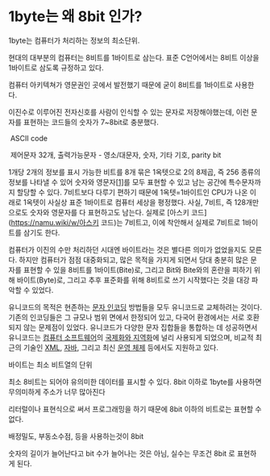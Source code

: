 # 1byte는 왜 8bit 인가?



1byte는 컴퓨터가 처리하는 정보의 최소단위.

현대의 대부분의 컴퓨터는 8비트를 1바이트로 삼는다. 표준 C언어에서는 8비트 이상을 1바이트로 삼도록 규정하고 있다.

컴퓨터 아키텍쳐가 영문권인 곳에서 발전했기 때문에 굳이 8비트를 1바이트로 사용한다.

이진수로 이루어진 전자신호를 사람이 인식할 수 있는 문자로 저장해야했는데, 이런 문자를 표현하는 코드들의 숫자가 7~8bit로 충분했다.

​	ASCII code 

​	제어문자 32개, 출력가능문자 - 영소/대문자, 숫자, 기타 기호, parity bit

1개당 2개의 정보를 표시 가능한 비트를 8개 묶은 1옥텟으로 2의 8제곱, 즉 256 종류의 정보를 나타낼 수 있어 숫자와 영문자[[1\]](https://namu.wiki/w/바이트#fn-1)를 모두 표현할 수 있고 남는 공간에 특수문자까지 할당할 수 있다. 7비트보다 다루기 편하기 때문에 1옥텟=1바이트인 CPU가 나온 이래로 1옥텟이 사실상 표준 1바이트로 컴퓨터 세상을 평정했다. 사실, 7비트, 즉 128개만으로도 숫자와 영문자를 다 표현하고도 남는다. 실제로 [아스키 코드](https://namu.wiki/w/아스키 코드)는 7비트고, 이에 착안해서 실제로 7비트로 1바이트를 삼기도 한다.

컴퓨터가 이진의 수만 처리하던 시대엔 바이트라는 것은 별다른 의미가 없었을지도 모른다. 하지만 컴퓨터가 점점 대중화되고, 많은 목적을 가지게 되면서 당대 충분히 많은 문자를 표현할 수 있을 8비트를 1바이트(Bite)로, 그리고 Bit와 Bite와의 혼란을 피하기 위해 바이트(Byte)로, 그리고 추후 표준화를 위해 8비트로 쓰기 시작했다는 것을 대강 파악할 수 있었다.



유니코드의 목적은 현존하는 [문자 인코딩](https://ko.wikipedia.org/wiki/문자_인코딩) 방법들을 모두 유니코드로 교체하려는 것이다. 기존의 인코딩들은 그 규모나 범위 면에서 한정되어 있고, 다국어 환경에서는 서로 호환되지 않는 문제점이 있었다. 유니코드가 다양한 문자 집합들을 통합하는 데 성공하면서 유니코드는 [컴퓨터 소프트웨어](https://ko.wikipedia.org/wiki/컴퓨터_소프트웨어)의 [국제화와 지역화](https://ko.wikipedia.org/wiki/국제화와_지역화)에 널리 사용되게 되었으며, 비교적 최근의 기술인 [XML](https://ko.wikipedia.org/wiki/XML), [자바](https://ko.wikipedia.org/wiki/자바_(프로그래밍_언어)), 그리고 최신 [운영 체제](https://ko.wikipedia.org/wiki/운영_체제) 등에서도 지원하고 있다.



바이트는 최소 비트열의 단위

최소 8비트는 되어야 유의미한 데이터를 표시할 수 있다. 8bit 이하로 1byte를 사용하면 무의미하게 주소가 너무 많아진다

리터럴이나 표현식으로 써서 프로그래밍을 하기 때문에 8bit 이하의 비트로는 표현할 수 없다.

배정밀도, 부동소수점, 등을 사용하는것이 8bit

숫자의 길이가 늘어난다고 bit 수가 늘어나는 것은 아님, 실수는 무조건 8bit 로 표현하게 된다.



